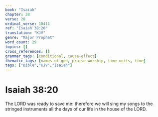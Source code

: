 ```yaml
---
book: "Isaiah"
chapter: 38
verse: 20
ordinal_verse: 18411
ref: "Isaiah 38:20"
translation: "KJV"
genre: "Major Prophet"
word_count: 29
topics: []
cross_references: []
grammar_tags: [conditional, cause-effect]
thematic_tags: [names-of-god, praise-worship, time-units, time]
tags: ["Bible","KJV","Isaiah"]
---
```


# Isaiah 38:20

The LORD was ready to save me: therefore we will sing my songs to the stringed instruments all the days of our life in the house of the LORD.
